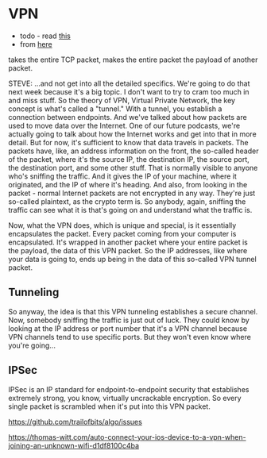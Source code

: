 # VPN

* todo - read [this](https://www.grc.com/vpn/vpn.htm)
* from [here](https://www.grc.com/sn/sn-014.txt)

takes the entire TCP packet, makes the entire packet the payload of another packet.

STEVE:  ...and not get into all the detailed specifics.  We're going to do that
next week because it's a big topic.  I don't want to try to cram too much in and
miss stuff.  So the theory of VPN, Virtual Private Network, the key concept is
what's called a "tunnel."  With a tunnel, you establish a connection between
endpoints.  And we've talked about how packets are used to move data over the
Internet.  One of our future podcasts, we're actually going to talk about how
the Internet works and get into that in more detail.  But for now, it's
sufficient to know that data travels in packets.  The packets have, like, an
address information on the front, the so-called header of the packet, where it's
the source IP, the destination IP, the source port, the destination port, and
some other stuff.  That is normally visible to anyone who's sniffing the
traffic.  And it gives the IP of your machine, where it originated, and the IP
of where it's heading.  And also, from looking in the packet - normal Internet
packets are not encrypted in any way.  They're just so-called plaintext, as the
crypto term is.  So anybody, again, sniffing the traffic can see what it is
that's going on and understand what the traffic is.

Now, what the VPN does, which is unique and special, is it essentially
encapsulates the packet.  Every packet coming from your computer is
encapsulated.  It's wrapped in another packet where your entire packet is the
payload, the data of this VPN packet.  So the IP addresses, like where your data
is going to, ends up being in the data of this so-called VPN tunnel packet.

## Tunneling
So anyway, the idea is that this VPN tunneling
establishes a secure channel.  Now, somebody sniffing the traffic is just out
of luck.  They could know by looking at the IP address or port number that it's
a VPN channel because VPN channels tend to use specific ports.  But they won't
even know where you're going...

## IPSec

IPSec is an IP standard for endpoint-to-endpoint security that
establishes extremely strong, you know, virtually uncrackable encryption.  So
every single packet is scrambled when it's put into this VPN packet.

https://github.com/trailofbits/algo/issues

https://thomas-witt.com/auto-connect-your-ios-device-to-a-vpn-when-joining-an-unknown-wifi-d1df8100c4ba
